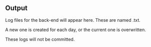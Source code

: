 ## Output
Log files for the back-end will appear here. These are named <date>.txt. 

A new one is created for each day, or the current one is overwritten. 

These logs will not be committed. 